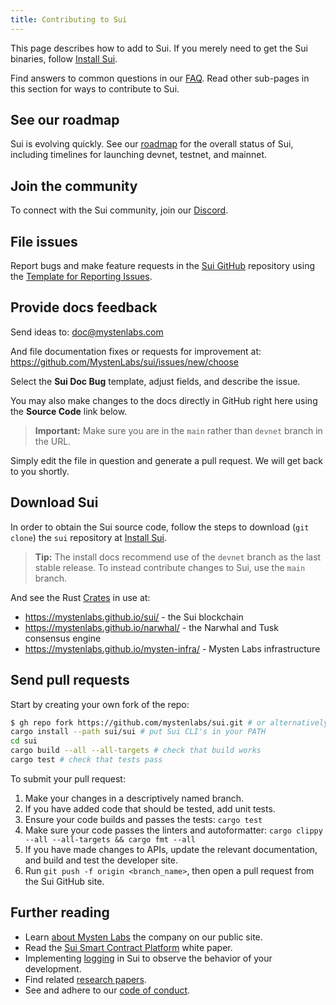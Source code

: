 ```yaml
---
title: Contributing to Sui
---
```


This page describes how to add to Sui. If you merely need to get the Sui binaries, follow [Install Sui](../build/install.md).

Find answers to common questions in our [FAQ](../contribute/faq.md). Read other sub-pages in this section for ways to contribute to Sui.

## See our roadmap

Sui is evolving quickly. See our [roadmap](https://github.com/MystenLabs/sui/blob/main/ROADMAP.md) for the
overall status of Sui, including timelines for launching devnet, testnet, and mainnet.

## Join the community

To connect with the Sui community, join our [Discord](https://discord.gg/sui).

## File issues

Report bugs and make feature requests in the [Sui GitHub](https://github.com/MystenLabs/sui/issues) repository
using the [Template for Reporting Issues](https://github.com/MystenLabs/sui/blob/main/ISSUES.md).

## Provide docs feedback

Send ideas to:
doc@mystenlabs.com

And file documentation fixes or requests for improvement at:
https://github.com/MystenLabs/sui/issues/new/choose

Select the **Sui Doc Bug** template, adjust fields, and describe the issue.

You may also make changes to the docs directly in GitHub right here using the **Source Code** link below.

> **Important:** Make sure you are in the `main` rather than `devnet` branch in the URL.

Simply edit the file in question and generate a pull request. We will get back to you shortly.

## Download Sui

In order to obtain the Sui source code, follow the steps to download (`git clone`) the `sui` repository
at [Install Sui](../build/install.md#source-code).

> **Tip:** The install docs recommend use of the `devnet` branch as the last stable release. To instead
> contribute changes to Sui, use the `main` branch.

And see the Rust [Crates](https://doc.rust-lang.org/rust-by-example/crates.html) in use at:
* https://mystenlabs.github.io/sui/ - the Sui blockchain
* https://mystenlabs.github.io/narwhal/ - the Narwhal and Tusk consensus engine
* https://mystenlabs.github.io/mysten-infra/ - Mysten Labs infrastructure

## Send pull requests

Start by creating your own fork of the repo:
```bash
$ gh repo fork https://github.com/mystenlabs/sui.git # or alternatively, clone your fork
cargo install --path sui/sui # put Sui CLI's in your PATH
cd sui
cargo build --all --all-targets # check that build works
cargo test # check that tests pass
```

To submit your pull request:

1. Make your changes in a descriptively named branch.
2. If you have added code that should be tested, add unit tests.
3. Ensure your code builds and passes the tests: `cargo test`
4. Make sure your code passes the linters and autoformatter: `cargo clippy --all --all-targets && cargo fmt --all`
5. If you have made changes to APIs, update the relevant documentation, and build and test the developer site.
6. Run `git push -f origin <branch_name>`, then open a pull request from the Sui GitHub site.

## Further reading

* Learn [about Mysten Labs](https://mystenlabs.com/) the company on our public site.
* Read the [Sui Smart Contract Platform](../../paper/sui.pdf) white paper.
* Implementing [logging](../contribute/observability.md) in Sui to observe the behavior of your development.
* Find related [research papers](../contribute/research-papers.md).
* See and adhere to our [code of conduct](../contribute/code-of-conduct.md).
